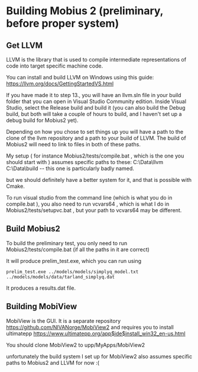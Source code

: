 
# Building Mobius 2 (preliminary, before proper system)

## Get LLVM

LLVM is the library that is used to compile intermediate representations of code into target specific machine code.

You can install and build LLVM on Windows using this guide:
https://llvm.org/docs/GettingStartedVS.html

If you have made it to step 13., you will have an llvm.sln file in your build folder that you can open in Visual Studio Community edition.
Inside Visual Studio, select the Release build and build it (you can also build the Debug build, but both will take a couple of hours to build, and I haven't set up a debug build for Mobius2 yet).

Depending on how you chose to set things up you will have a path to the clone of the llvm repository and a path to your build of LLVM. The build of Mobius2 will need to link to files in both of these paths.

My setup ( for instance Mobius2/tests/compile.bat , which is the one you should start with ) assumes specific paths to these:
C:\Data\llvm
C:\Data\build     -- this one is particularly badly named.

but we should definitely have a better system for it, and that is possible with Cmake.

To run visual studio from the command line (which is what you do in compile.bat ), you also need to run vcvars64 , which is what I do in Mobius2/tests/setupvc.bat , but your path to vcvars64 may be different.

## Build Mobius2

To build the preliminary test, you only need to run Mobius2/tests/compile.bat (if all the paths in it are correct)

It will produce prelim_test.exe, which you can run using

	prelim_test.exe ../models/models/simplyq_model.txt ../models/models/data/tarland_simplyq.dat

It produces a results.dat file.

## Building MobiView

MobiView is the GUI. It is a separate repository
https://github.com/NIVANorge/MobiView2
and requires you to install ultimatepp
https://www.ultimatepp.org/app$ide$install_win32_en-us.html

You should clone MobiView2 to
upp/MyApps/MobiView2

unfortunately the build system I set up for MobiView2 also assumes specific paths to Mobius2 and LLVM for now :(
